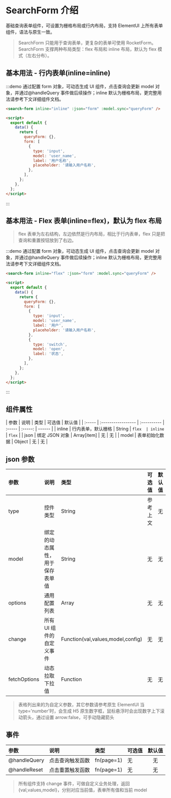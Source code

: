 # SearchForm 介绍

基础查询表单组件，可设置为栅格布局或行内布局，支持 ElementUI 上所有表单组件，语法与原生一致。

> SearchForm 只能用于查询表单，更复杂的表单可使用 RocketForm。SearchForm 支撑两种布局类型：flex 布局和 inline 布局，默认为 flex 模式（左右分布）。

## 基本用法 - 行内表单(inline=inline)

:::demo 通过配置 form 对象，可动态生成 UI 组件，点击查询会更新 model 对象，并通过@handleQuery 事件做后续操作；inline 默认为栅格布局，更完整用法请参考下文详细组件文档。

```html
<search-form inline="inline" :json="form" :model.sync="queryForm" />

<script>
  export default {
    data() {
      return {
        queryForm: {},
        form: [
          {
            type: 'input',
            model: 'user_name',
            label: '用户名称',
            placeholder: '请输入用户名称',
          },
        ],
      };
    },
  };
</script>
```

:::

## 基本用法 - Flex 表单(inline=flex)，默认为 flex 布局

> flex 表单为左右结构，左边依然是行内布局，相比于行内表单，flex 只是把查询和重置按钮放到了右边。

:::demo 通过配置 form 对象，可动态生成 UI 组件，点击查询会更新 model 对象，并通过@handleQuery 事件做后续操作；inline 默认为栅格布局，更完整用法请参考下文详细组件文档。

```html
<search-form inline="flex" :json="form" :model.sync="queryForm" />

<script>
  export default {
    data() {
      return {
        queryForm: {},
        form: [
          {
            type: 'input',
            model: 'user_name',
            label: '用户',
            placeholder: '请输入用户名称',
          },
          {
            type: 'switch',
            model: 'open',
            label: '状态',
          },
        ],
      };
    },
  };
</script>
```

:::

## 组件属性

| 参数   | 说明               | 类型        | 可选值 | 默认值  |
| :----- | :----------------- | :---------- | :----- | :-----: | ------ |
| inline | 行内表单，默认栅格 | String      | `flex  | inline` | `flex` |
| json   | 绑定 JSON 对象     | Array[item] | 无     |   无    |
| model  | 表单初始化数据     | Object      | 无     |   无    |

## json 参数

| 参数         | 说明                           | 类型                              | 可选值   | 默认值 |
| :----------- | :----------------------------- | :-------------------------------- | :------- | :----: |
| type         | 控件类型                       | String                            | 参考上文 |   无   |
| model        | 绑定的动态属性，用于保存表单值 | String                            | 无       |   无   |
| options      | 通用配置列表                   | Array                             | 无       |   无   |
| change       | 所有 UI 组件的自定义事件       | Function(val,values,model,config) | 无       |   无   |
| fetchOptions | 动态拉取下拉值                 | Function                          | 无       |   无   |

> 表格列出来的为自定义参数，其它参数请参考原生 ElementUI
> 当 type='number'时，会生成 H5 原生数字框，鼠标悬浮时会出现数字上下滚动箭头，通过设置 arrow:false，可手动隐藏箭头

## 事件

| 参数         | 说明             | 类型       | 可选值 | 默认值 |
| :----------- | :--------------- | :--------- | :----- | :----: |
| @handleQuery | 点击查询触发函数 | fn(page=1) | 无     |   无   |
| @handleReset | 点击重置触发函数 | fn(page=1) | 无     |   无   |

> 所有组件支持 change 事件，可做自定义业务处理，返回{val,values,model}，分别对应当前值，表单所有值和当前 model
